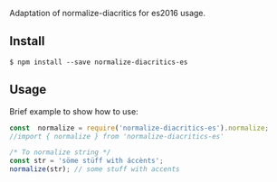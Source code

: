 Adaptation of normalize-diacritics for es2016 usage.


## Install

```
$ npm install --save normalize-diacritics-es
```

## Usage

Brief example to show how to use:

```js
const  normalize = require('normalize-diacritics-es').normalize;
//import { normalize } from 'normalize-diacritics-es'

/* To normalize string */
const str = 'söme stüff with áccènts';
normalize(str); // some stuff with accents
```